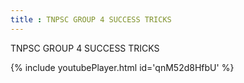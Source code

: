 ```yaml
---
title : TNPSC GROUP 4 SUCCESS TRICKS
---
```


TNPSC GROUP 4 SUCCESS TRICKS



{% include youtubePlayer.html id='qnM52d8HfbU' %}
